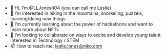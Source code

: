 - 👋 Hi, I’m @LLJones404 (you can call me Leslie)
- 👀 I’m interested in hiking in the mountains, snorkeling, puzzels, learning/doing new things
- 🌱 I’m currently learning about the power of hackathons and want to learn more about NFTs
- 💞️ I’m looking to collaborate on ways to excite and develop young talent interested in Technology / STEM
- 📫 How to reach me: leslie.jones@nike.com

<!---
LLJones404/LLJones404 is a ✨ special ✨ repository because its `README.md` (this file) appears on your GitHub profile.
You can click the Preview link to take a look at your changes.
--->
